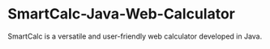 # SmartCalc-Java-Web-Calculator
SmartCalc is a versatile and user-friendly web calculator developed in Java.
